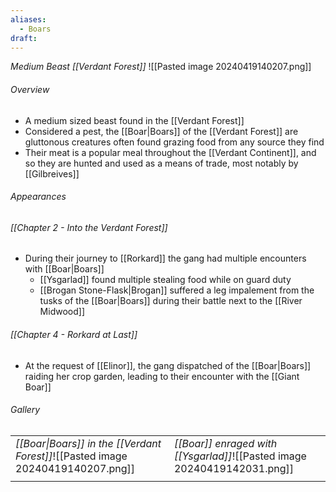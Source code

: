 ```yaml
---
aliases:
  - Boars
draft:
---
```

*Medium Beast [[Verdant Forest]]*
![[Pasted image 20240419140207.png]]
###### Overview
- A medium sized beast found in the [[Verdant Forest]]
- Considered a pest, the [[Boar|Boars]] of the [[Verdant Forest]] are gluttonous creatures often found grazing food from any source they find
- Their meat is a popular meal throughout the [[Verdant Continent]], and so they are hunted and used as a means of trade, most notably by [[Gilbreives]]
###### Appearances
###### [[Chapter 2 - Into the Verdant Forest]]
- During their journey to [[Rorkard]] the gang had multiple encounters with [[Boar|Boars]]
	- [[Ysgarlad]] found multiple stealing food while on guard duty
	- [[Brogan Stone-Flask|Brogan]] suffered a leg impalement from the tusks of the [[Boar|Boars]] during their battle next to the [[River Midwood]]
###### [[Chapter 4 - Rorkard at Last]]
- At the request of [[Elinor]], the gang dispatched of the [[Boar|Boars]] raiding her crop garden, leading to their encounter with the [[Giant Boar]]
###### Gallery
|                                                                                 |                                                                          |
| ------------------------------------------------------------------------------- | ------------------------------------------------------------------------ |
| *[[Boar\|Boars]] in the [[Verdant Forest]]*![[Pasted image 20240419140207.png]] | *[[Boar]] enraged with [[Ysgarlad]]*![[Pasted image 20240419142031.png]] |
|                                                                                 |                                                                          |
